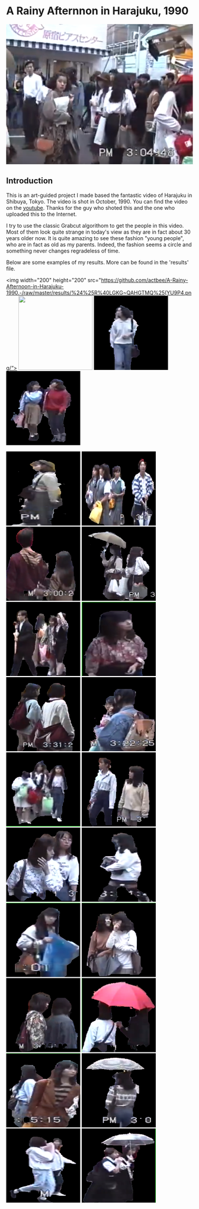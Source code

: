 # A Rainy Afternnon in Harajuku, 1990


<img src="https://github.com/actbee/A-Rainy-Afternoon-in-Harajuku-1990.-/raw/master/pics/21.png">


## Introduction

This is an art-guided project I made based the fantastic video of Harajuku in Shibuya, Tokyo. The video is shot in October, 1990.
You can find the video on the [youtube](https://www.youtube.com/watch?v=B5oAqmqdSas "Harajuku, 1990"). Thanks for the guy who shoted
this and the one who uploaded this to the Internet.

I try to use the classic Grabcut algorithom to get the people in this video. Most of them look quite strange in today's view as 
they are in fact about 30 years older now. It is quite amazing to see these fashion "young people", who are in fact as old as my parents.
Indeed, the fashion seems a circle and something never changes regradeless of time. 

Below are some examples of my results. More can be found in the 'results' file.


 <img width="200" height="200" src="https://github.com/actbee/A-Rainy-Afternoon-in-Harajuku-1990.-/raw/master/results/%24%25R%40LGKG~QAHGTMQ%25(YU9P4.png/“>
 <img width="200" height="200" src="https://github.com/actbee/A-Rainy-Afternoon-in-Harajuku-1990.-/raw/master/results/%25M4FYZ64EHVS91PA96BK_JF.png">
 <img width="200" height="200" src="https://github.com/actbee/A-Rainy-Afternoon-in-Harajuku-1990.-/raw/master/results/%25%5B%7B9%5DP7(%40%5D)I6)DOV~E(8UR.png">
 <img width="200" height="200" src="https://github.com/actbee/A-Rainy-Afternoon-in-Harajuku-1990.-/raw/master/results/)L%5DU%7B8%60%25ZLK4~EO%24%60IP8ENH.png">


 <img width="200" height="200" src="https://github.com/actbee/A-Rainy-Afternoon-in-Harajuku-1990.-/raw/master/results/)M%5B%25S)24)HO%5BM5190(_%25Q%609.png">
 <img width="200" height="200" src="https://github.com/actbee/A-Rainy-Afternoon-in-Harajuku-1990.-/raw/master/results/)Q%5BKME5NRJ750E9I3~TPW88.png">
 <img width="200" height="200" src="https://github.com/actbee/A-Rainy-Afternoon-in-Harajuku-1990.-/raw/master/results/)TG%40SI90Q%24Z0QQ36J%40R8YF4.png">
 <img width="200" height="200" src="https://github.com/actbee/A-Rainy-Afternoon-in-Harajuku-1990.-/raw/master/results/1IB40S)3%7DS%7DP8J%60W%60%5BO8E6C.png">


 <img width="200" height="200" src="https://github.com/actbee/A-Rainy-Afternoon-in-Harajuku-1990.-/raw/master/results/28KAWT1EDO%7BJ)_QT9%247%24E%40O.png">
 <img width="200" height="200" src="https://github.com/actbee/A-Rainy-Afternoon-in-Harajuku-1990.-/raw/master/results/3AUJMABKK~D0%25L_%24ZUY(9UW.png">
 <img width="200" height="200" src="https://github.com/actbee/A-Rainy-Afternoon-in-Harajuku-1990.-/raw/master/results/6%7DJ%7BPQWM772WK%60FE90REI%7DW.png">
 <img width="200" height="200" src="https://github.com/actbee/A-Rainy-Afternoon-in-Harajuku-1990.-/raw/master/results/9~L34ICLOPG_BCP%7B2DX%40ZCU.png">


 <img width="200" height="200" src="https://github.com/actbee/A-Rainy-Afternoon-in-Harajuku-1990.-/raw/master/results/%40U02HCB(OU2R%406%40LYWHE%7DU3.png">
 <img width="200" height="200" src="https://github.com/actbee/A-Rainy-Afternoon-in-Harajuku-1990.-/raw/master/results/~V583H%40T3B%7B)V%7DRN7AS5FM6.png">
 <img width="200" height="200" src="https://github.com/actbee/A-Rainy-Afternoon-in-Harajuku-1990.-/raw/master/results/%7BA%7DMBY%5D%7DY%60IV%40%7DP4N%25~K%6077.png">
 <img width="200" height="200" src="https://github.com/actbee/A-Rainy-Afternoon-in-Harajuku-1990.-/raw/master/results/%5D_B3UZ0~U78(E_41%40(6%7BY~4.png">

 <img width="200" height="200" src="https://github.com/actbee/A-Rainy-Afternoon-in-Harajuku-1990.-/raw/master/results/%5DDRF%5DZO7(71D)~T)%252P93OO.png">
 <img width="200" height="200" src="https://github.com/actbee/A-Rainy-Afternoon-in-Harajuku-1990.-/raw/master/results/XO%7B53%5D%7DZ(50AWUTR9%7DU6)4I.png">
 <img width="200" height="200" src="https://github.com/actbee/A-Rainy-Afternoon-in-Harajuku-1990.-/raw/master/results/UI%5DF%7BU5_L(RW%60%7BEJH954VZT.png">
 <img width="200" height="200" src="https://github.com/actbee/A-Rainy-Afternoon-in-Harajuku-1990.-/raw/master/results/RK2R0_1DYI%60AL(VCP%24%5BL%24(M.png">


 <img width="200" height="200" src="https://github.com/actbee/A-Rainy-Afternoon-in-Harajuku-1990.-/raw/master/results/PP%7DROK%5BES%5B%249YQ%24IDSZR%408S.png">
 <img width="200" height="200" src="https://github.com/actbee/A-Rainy-Afternoon-in-Harajuku-1990.-/raw/master/results/NV1%40ZK09Z)(V%7D9LU%5BG1Q8OT.png">
 <img width="200" height="200" src="https://github.com/actbee/A-Rainy-Afternoon-in-Harajuku-1990.-/raw/master/results/J95I(Q~%248Z7PB%5BU(IL4Y7(R.png">
 <img width="200" height="200" src="https://github.com/actbee/A-Rainy-Afternoon-in-Harajuku-1990.-/raw/master/results/G4D%247J(MN%5BH9%5D~QKAFZMQEO.png">

